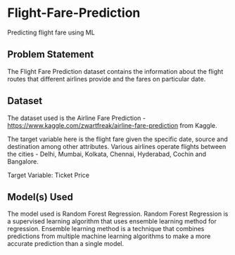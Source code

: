 # Flight-Fare-Prediction
Predicting flight fare using ML 

## **Problem Statement**
The Flight Fare Prediction dataset contains the information about the flight routes that different airlines provide and the fares on particular date. 

## **Dataset**
The dataset used is the Airline Fare Prediction - https://www.kaggle.com/zwartfreak/airline-fare-prediction from Kaggle. 

The target variable here is the flight fare given the specific date, source and destination among other attributes. Various airlines operate flights between the cities - Delhi, Mumbai, Kolkata, Chennai, Hyderabad, Cochin and Bangalore.

Target Variable: Ticket Price

## **Model(s) Used**
The model used is Random Forest Regression. Random Forest Regression is a supervised learning algorithm that uses ensemble learning method for regression. Ensemble learning method is a technique that combines predictions from multiple machine learning algorithms to make a more accurate prediction than a single model.

